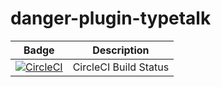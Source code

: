 danger-plugin-typetalk
======================

| Badge | Description |
| ------------- | ------------- |
| [![CircleCI](https://circleci.com/gh/is2ei/danger-plugin-typetalk.svg?style=svg)][circleci] | CircleCI Build Status |

[circleci]: https://circleci.com/gh/is2ei/danger-plugin-typetalk

